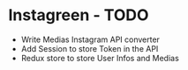 # Instagreen - TODO

- Write Medias Instagram API converter
- Add Session to store Token in the API
- Redux store to store User Infos and Medias
